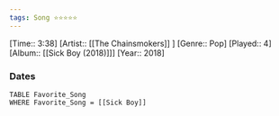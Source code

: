 ```yaml
---
tags: Song ⭐⭐⭐⭐⭐ 
---
```

[Time:: 3:38]
[Artist:: [[The Chainsmokers]] ]
[Genre:: Pop]
[Played:: 4]
[Album:: [[Sick Boy (2018)]]]
[Year:: 2018]
### Dates
````dataview
TABLE Favorite_Song
WHERE Favorite_Song = [[Sick Boy]]
````
